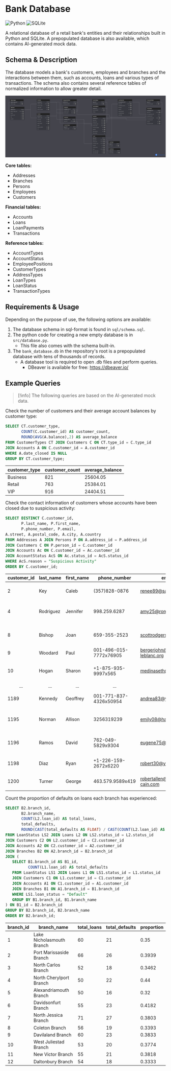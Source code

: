 # Bank Database

![Python](https://img.shields.io/badge/python-3670A0?style=for-the-badge&logo=python&logoColor=ffdd54) ![SQLite](https://img.shields.io/badge/sqlite-%2307405e.svg?style=for-the-badge&logo=sqlite&logoColor=white)

A relational database of a retail bank's entities and their relationships built in Python and SQLite. A prepopulated database is also available, which contains AI-generated mock data.

## Schema & Description

The database models a bank's customers, employees and branches and the interactions between them, such as accounts, loans and various types of transactions. The schema also contains several reference tables of normalized information to allow greater detail.

![Entity-Relationship diagram picture.](ER_diagram.png)

**Core tables:**
- Addresses
- Branches
- Persons
- Employees
- Customers

**Financial tables:**
- Accounts
- Loans
- LoanPayments
- Transactions

**Reference tables:**
- AccountTypes
- AccountStatus
- EmployeePositions
- CustomerTypes
- AddressTypes
- LoanTypes
- LoanStatus
- TransactionTypes
## Requirements & Usage

Depending on the purpose of use, the following options are available:

1. The database schema in sql-format is found in `sql/schema.sql`.
2. The python code for creating a new empty database is in `src/database.py`.
	- This file also comes with the schema built-in.
3. The `bank_database.db` in the repository's root is a prepopulated database with tens of thousands of records.
	- A database tool is required to open .db files and perform queries. 
		- DBeaver is available for free: https://dbeaver.io/
## Example Queries

> [!info]
> The following queries are based on the AI-generated mock data.

Check the number of customers and their average account balances by customer type:
```sql
SELECT CT.customer_type,
       COUNT(C.customer_id) AS customer_count,
       ROUND(AVG(A.balance),2) AS average_balance
FROM CustomerTypes CT JOIN Customers C ON CT.type_id = C.type_id
JOIN Accounts A ON C.customer_id = A.customer_id
WHERE A.date_closed IS NULL
GROUP BY CT.customer_type;
```

| customer_type | customer_count | average_balance |
| ------------- | -------------- | --------------- |
| Business      | 821            | 25604.05        |
| Retail        | 763            | 25384.01        |
| VIP           | 916            | 24404.51        |

Check the contact information of customers whose accounts have been closed due to suspicious activity:
```sql
SELECT DISTINCT C.customer_id,
       P.last_name, P.first_name,
       P.phone_number, P.email,
A.street, A.postal_code, A.city, A.country
FROM Addresses A JOIN Persons P ON A.address_id = P.address_id
JOIN Customers C ON P.person_id = C.customer_id
JOIN Accounts Ac ON C.customer_id = Ac.customer_id
JOIN AccountStatus AcS ON Ac.status_id = AcS.status_id
WHERE AcS.reason = "Suspicious Activity"
ORDER BY C.customer_id;
```

| customer_id          | last_name            | first_name           | phone_number           | email                          | street                         | postal_code          | city                 | country               |
| -------------------- | -------------------- | -------------------- | ---------------------- | ------------------------------ | ------------------------------ | -------------------- | -------------------- | --------------------- |
| 2                    | Key                  | Caleb                | (357)828-0876          | renee89@santos.biz             | 058 Anthony Ramp               | 67893                | New Josetown         | Saint Kitts and Nevis |
| 4                    | Rodriguez            | Jennifer             | 998.259.6287           | amy25@romero.com               | 984 Amanda Cliff Suite 247     | 02737                | Jasonport            | Saint Barthelemy      |
| 8                    | Bishop               | Joan                 | 659-355-2523           | scottrodgers@collier.com       | 90452 Stacey Station Suite 056 | 85982                | North Kevinmouth     | Zimbabwe              |
| 9                    | Woodard              | Paul                 | 001-496-015-7772x76905 | bergerjohn@baldwin-leblanc.org | 255 Kirk Island                | 70720                | Mitchellmouth        | Belize                |
| 10                   | Hogan                | Sharon               | +1-875-935-9997x565    | medinaseth@gmail.com           | 62022 Oconnell Curve Apt. 331  | 54439                | Nelsonmouth          | Brunei Darussalam     |
| <center>...</center> | <center>...</center> | <center>...</center> | <center>...</center>   | <center>...</center>           | <center>...</center>           | <center>...</center> | <center>...</center> | <center>...</center>  |
| 1189                 | Kennedy              | Geoffrey             | 001-771-837-4326x50954 | andrea83@yahoo.com             | 812 Wright Bridge              | 19044                | Julianfurt           | San Marino            |
| 1195                 | Norman               | Allison              | 3256319239             | emily08@harris.info            | 3689 Velasquez Isle Suite 856  | 09046                | Port Michael         | Botswana              |
| 1196                 | Ramos                | David                | 762-049-5829x9304      | eugene75@hotmail.com           | 0585 Garcia Falls Suite 554    | 30699                | Mcintyreside         | Sri Lanka             |
| 1198                 | Diaz                 | Ryan                 | +1-226-159-2672x6220   | robert30@yahoo.com             | 4351 Austin Hill Suite 743     | 14715                | Smithmouth           | Denmark               |
| 1200                 | Turner               | George               | 463.579.9589x419       | robertallen@meyer-cain.com     | 430 Carr Freeway Apt. 133      | 09896                | East Mark            | India                 |

Count the proportion of defaults on loans each branch has experienced:
```sql
SELECT B2.branch_id,
       B2.branch_name,
       COUNT(L2.loan_id) AS total_loans,
       total_defaults,
       ROUND(CAST(total_defaults AS FLOAT) / CAST(COUNT(L2.loan_id) AS FLOAT),4) AS proportion
FROM LoanStatus LS2 JOIN Loans L2 ON LS2.status_id = L2.status_id
JOIN Customers C2 ON L2.customer_id = C2.customer_id
JOIN Accounts A2 ON C2.customer_id = A2.customer_id
JOIN Branches B2 ON A2.branch_id = B2.branch_id
JOIN (
   SELECT B1.branch_id AS B1_id,
          COUNT(L1.loan_id) AS total_defaults
   FROM LoanStatus LS1 JOIN Loans L1 ON LS1.status_id = L1.status_id
   JOIN Customers C1 ON L1.customer_id = C1.customer_id
   JOIN Accounts A1 ON C1.customer_id = A1.customer_id
   JOIN Branches B1 ON A1.branch_id = B1.branch_id
   WHERE LS1.loan_status = "Default"
   GROUP BY B1.branch_id, B1.branch_name
) ON B1_id = B2.branch_id
GROUP BY B2.branch_id, B2.branch_name
ORDER BY B2.branch_id;
```

|branch_id|branch_name|total_loans|total_defaults|proportion|
|---------|-----------|-----------|--------------|----------|
|1|Lake Nicholasmouth Branch|60|21|0.35|
|2|Port Marissaside Branch|66|26|0.3939|
|3|North Carlos Branch|52|18|0.3462|
|4|North Cherylport Branch|50|22|0.44|
|5|Alexandriamouth Branch|50|16|0.32|
|6|Davidsonfurt Branch|55|23|0.4182|
|7|North Jessica Branch|71|27|0.3803|
|8|Coleton Branch|56|19|0.3393|
|9|Davilaland Branch|60|23|0.3833|
|10|West Juliestad Branch|53|20|0.3774|
|11|New Victor Branch|55|21|0.3818|
|12|Daltonbury Branch|54|18|0.3333|

